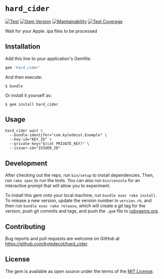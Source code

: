 # `hard_cider`
[![Test](https://github.com/kyledecot/hard_cider/workflows/Test/badge.svg)](https://github.com/kyledecot/hard_cider/actions) [![Gem Version](https://badge.fury.io/rb/hard_cider.svg)](https://badge.fury.io/rb/hard_cider) [![Maintainability](https://api.codeclimate.com/v1/badges/cd98966bacaf8587365a/maintainability)](https://codeclimate.com/github/kyledecot/hard_cider/maintainability) [![Test Coverage](https://api.codeclimate.com/v1/badges/cd98966bacaf8587365a/test_coverage)](https://codeclimate.com/github/kyledecot/hard_cider/test_coverage)

Wait for your Apple .ipa files to be processed

## Installation

Add this line to your application's Gemfile:

```ruby
gem 'hard_cider'
```

And then execute:

    $ bundle

Or install it yourself as:

    $ gem install hard_cider

## Usage

```
hard_cider wait \
  --bundle-identifer="com.kyledecot.Example" \
  --key-id="KEY_ID" \
  --private-key="$(cat PRIVATE_KEY)" \
  --issuer-id="ISSUER_ID"
```

## Development

After checking out the repo, run `bin/setup` to install dependencies. Then, run `rake spec` to run the tests. You can also run `bin/console` for an interactive prompt that will allow you to experiment.

To install this gem onto your local machine, run `bundle exec rake install`. To release a new version, update the version number in `version.rb`, and then run `bundle exec rake release`, which will create a git tag for the version, push git commits and tags, and push the `.gem` file to [rubygems.org](https://rubygems.org).

## Contributing

Bug reports and pull requests are welcome on GitHub at https://github.com/kyledecot/hard_cider.

## License

The gem is available as open source under the terms of the [MIT License](https://opensource.org/licenses/MIT).
